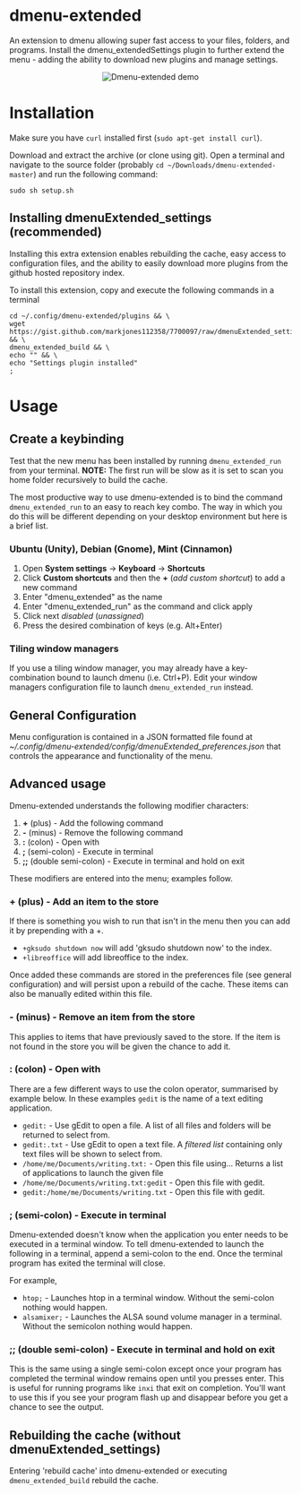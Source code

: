 # dmenu-extended

An extension to dmenu allowing super fast access to your files, folders, and programs. Install the dmenu_extendedSettings plugin to further extend the menu - adding the ability to download new plugins and manage settings.

<p align="center">
  <img src="https://raw.github.com/markjones112358/dmenu-extended/master/demo.gif" alt="Dmenu-extended demo"/>
</p>


# Installation

Make sure you have ``curl`` installed first (``sudo apt-get install curl``).

Download and extract the archive (or clone using git). Open a terminal and navigate to the source folder (probably `cd ~/Downloads/dmenu-extended-master`) and run the  following command:

    sudo sh setup.sh
    

## Installing dmenuExtended_settings (recommended)

Installing this extra extension enables rebuilding the cache, easy access to configuration files, and the ability to easily download more plugins from the github hosted repository index.

To install this extension, copy and execute the following commands in a terminal

    cd ~/.config/dmenu-extended/plugins && \
    wget https://gist.github.com/markjones112358/7700097/raw/dmenuExtended_settings.py && \
    dmenu_extended_build && \
    echo "" && \
    echo "Settings plugin installed"
    ;

# Usage

## Create a keybinding

Test that the new menu has been installed by running `dmenu_extended_run` from your terminal. **NOTE:** The first run will be slow as it is set to scan you home folder recursively to build the cache.

The most productive way to use dmenu-extended is to bind the command `dmenu_extended_run` to an easy to reach key combo. The way in which you do this will be different depending on your desktop environment but here is a brief list.

### Ubuntu (Unity), Debian (Gnome), Mint (Cinnamon)
1. Open **System settings** -> **Keyboard** -> **Shortcuts**
2. Click **Custom shortcuts** and then the **+** (*add custom shortcut*) to add a new command
3. Enter "dmenu_extended" as the name
4. Enter "dmenu_extended_run" as the command and click apply
5. Click next *disabled* (*unassigned*)
6. Press the desired combination of keys (e.g. Alt+Enter)

### Tiling window managers
If you use a tiling window manager, you may already have a key-combination bound to launch dmenu (i.e. Ctrl+P). Edit your window managers configuration file to launch `dmenu_extended_run` instead.

## General Configuration

Menu configuration is contained in a JSON formatted file found at *~/.config/dmenu-extended/config/dmenuExtended_preferences.json* that controls the appearance and functionality of the menu.

## Advanced usage
Dmenu-extended understands the following modifier characters:

1. **+** (plus) - Add the following command
2. **-** (minus) - Remove the following command
3. **:** (colon) - Open with
4. **;** (semi-colon) - Execute in terminal
5. **;;** (double semi-colon) - Execute in terminal and hold on exit

These modifiers are entered into the menu; examples follow.

### **+** (plus) - Add an item to the store
If there is something you wish to run that isn't in the menu then you can add it by prepending with a +.

* `+gksudo shutdown now` will add 'gksudo shutdown now' to the index.
* `+libreoffice` will add libreoffice to the index.

Once added these commands are stored in the preferences file (see general configuration) and will persist upon a rebuild of the cache. These items can also be manually edited within this file.

### **-** (minus) - Remove an item from the store
This applies to items that have previously saved to the store. If the item is not found in the store you will be given the chance to add it.

### **:** (colon) - Open with
There are a few different ways to use the colon operator, summarised by example below. In these examples `gedit` is the name of a text editing application.

* `gedit:` - Use gEdit to open a file. A list of all files and folders will be returned to select from.
* `gedit:.txt` - Use gEdit to open a text file. A *filtered list* containing only text files will be shown to select from.
* `/home/me/Documents/writing.txt:` - Open this file using... Returns a list of applications to launch the given file
* `/home/me/Documents/writing.txt:gedit` - Open this file with gedit.
* `gedit:/home/me/Documents/writing.txt` - Open this file with gedit.

### **;** (semi-colon) - Execute in terminal
Dmenu-extended doesn't know when the application you enter needs to be executed in a terminal window. To tell dmenu-extended to launch the following in a terminal, append a semi-colon to the end. Once the terminal program has exited the terminal will close.

For example,

* `htop;` - Launches htop in a terminal window. Without the semi-colon nothing would happen.
* `alsamixer;` - Launches the ALSA sound volume manager in a terminal. Without the semicolon nothing would happen.

### **;;** (double semi-colon) - Execute in terminal and hold on exit
This is the same using a single semi-colon except once your program has completed the terminal window remains open until you presses enter. This is useful for running programs like `inxi` that exit on completion. You'll want to use this if you see your program flash up and disappear before you get a chance to see the output.


## Rebuilding the cache (without dmenuExtended_settings)
Entering 'rebuild cache' into dmenu-extended or executing `dmenu_extended_build` rebuild the cache.
